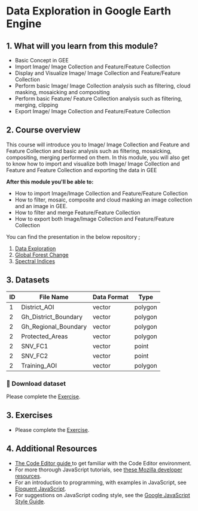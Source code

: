 # Data Exploration in Google Earth Engine 

## 1. What will you learn from this module?

- Basic Concept in GEE
- Import Image/ Image Collection and Feature/Feature Collection
- Display and Visualize Image/ Image Collection and Feature/Feature Collection
- Perform basic Image/ Image Collection analysis such as filtering, cloud masking, mosaicking and compositing
- Perform basic Feature/ Feature Collection analysis such as filtering, merging, clipping
- Export  Image/ Image Collection and Feature/Feature Collection





## 2. Course overview

This course will introduce you to Image/ Image Collection and Feature and Feature Collection and basic analysis such as filtering, mosaicking, compositing, merging performed on them. In this module, you will also get to know how to import and visualize both Image/ Image Collection and Feature and Feature Collection and exporting the data in GEE



**After this module you'll be able to:**

- How to import Image/Image Collection and Feature/Feature Collection
- How to filter, mosaic, composite and cloud masking an image collection and an image in GEE.
- How to filter and merge Feature/Feature Collection
- How to export both Image/Image Collection and Feature/Feature Collection


You can find the presentation in the below repository ;

1. [Data Exploration](https://github.com/ernest19/SNV/blob/main/training/presentations/day2/Data_Exploration_Day_2_updated.pptx)
2. [Global Forest Change](https://github.com/ernest19/SNV/blob/main/training/presentations/day2/Global_Forest_Change_Day_2.pptx)
3. [Spectral Indices](https://github.com/ernest19/SNV/blob/main/training/presentations/day2/Spectral_Indices_Day_2.pptx)




## 3. Datasets

| ID | File Name           | Data Format | Type    | 
|----|---------------------|-------------|---------|
| 1  |District_AOI    	   | vector      | polygon | 
| 2  |Gh_District_Boundary | vector      | polygon | 
| 2  |Gh_Regional_Boundary | vector      | polygon |  
| 2  |Protected_Areas      | vector      | polygon | 
| 2  |SNV_FC1              | vector      | point   | 
| 2  |SNV_FC2              | vector      | point   | 
| 2  |Training_AOI         | vector      | polygon |

###   :pushpin: Download dataset
Please complete the [Exercise](https://github.com/ernest19/SNV/blob/main/training/datasets/module2/datasets.zip).










## 3. Exercises 
- Please complete the [Exercise](https://github.com/ernest19/SNV/blob/main/training/exercises/module2_exercise.md).



## 4. Additional Resources


- [The Code Editor guide ](https://developers.google.com/earth-engine/tutorials/playground) to get familiar with the Code Editor environment.
- For more thorough JavaScript tutorials, see [these Mozilla developer resources](https://developer.mozilla.org/en-US/docs/Web/JavaScript). 
- For an introduction to programming, with examples in JavaScript, see [Eloquent JavaScript](http://eloquentjavascript.net/). 
- For suggestions on JavaScript coding style, see the [Google JavaScript Style Guide](http://google.github.io/styleguide/javascriptguide.xml).
